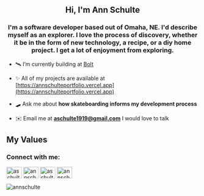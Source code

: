 <h2 align="center">Hi, I'm Ann Schulte</h2>
<h3 align="center">I'm a software developer based out of Omaha, NE. I'd describe myself as an explorer. I love the process of discovery, whether it be in the form of new technology, a recipe, or a diy home project. I get a lot of enjoyment from exploring.</h3>

- 🛰️ I’m currently building at [Bolt](https://www.boltfeed.app/)

- ✨ All of my projects are available at [https://annschulteportfolio.vercel.app](https://annschulteportfolio.vercel.app)

- 🛹 Ask me about **how skateboarding informs my development process**

- ✉️ Email me at **aschulte1919@gmail.com** I would love to talk

## My Values


<h3 align="left">Connect with me:</h3>
<p align="left">
<a href="https://codepen.io/aschulte1919" target="blank"><img align="center" src="https://raw.githubusercontent.com/rahuldkjain/github-profile-readme-generator/master/src/images/icons/Social/codepen.svg" alt="aschulte1919" height="30" width="40" /></a>
<a href="https://linkedin.com/in/annschulte" target="blank"><img align="center" src="https://raw.githubusercontent.com/rahuldkjain/github-profile-readme-generator/master/src/images/icons/Social/linked-in-alt.svg" alt="annschulte" height="30" width="40" /></a>
<a href="https://codesandbox.com/aschulte1919" target="blank"><img align="center" src="https://raw.githubusercontent.com/rahuldkjain/github-profile-readme-generator/master/src/images/icons/Social/codesandbox.svg" alt="aschulte1919" height="30" width="40" /></a>
<a href="https://instagram.com/annschulte" target="blank"><img align="center" src="https://raw.githubusercontent.com/rahuldkjain/github-profile-readme-generator/master/src/images/icons/Social/instagram.svg" alt="annschulte" height="30" width="40" /></a>
</p>

<p><img align="center" src="https://github-readme-stats.vercel.app/api/top-langs?username=annschulte&show_icons=true&locale=en&layout=compact" alt="annschulte" /></p>
